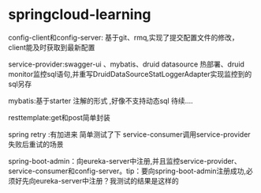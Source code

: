 # springcloud-learning


config-client和config-server: 基于git、rmq,实现了提交配置文件的修改， client能及时获取到最新配置


service-provider:swagger-ui 、mybatis、druid datasource 热部署、druid monitor监控sql语句,并重写DruidDataSourceStatLoggerAdapter实现监控到的sql另存

mybatis:基于starter 注解的形式 ,好像不支持动态sql 待续....

resttemplate:get和post简单封装

spring retry :有加进来 简单测试了下 service-consumer调用service-provider失败后重试的场景

spring-boot-admin：向eureka-server中注册,并且监控service-provider、service-consumer和config-server。tip：要向spring-boot-admin注册成功,必须好先向eureka-server中注册？我测试的结果是这样的
